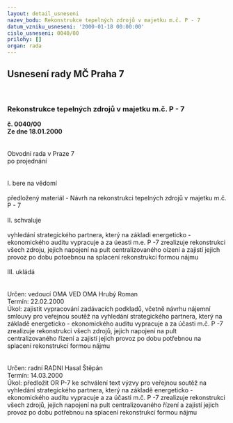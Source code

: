 ```yaml
---
layout: detail_usneseni
nazev_bodu: Rekonstrukce tepelných zdrojů v majetku m.č. P - 7
datum_vzniku_usneseni: '2000-01-18 00:00:00'
cislo_usneseni: 0040/00
prilohy: []
organ: rada
---
```

<div id="ucUsn_pList" class="usn">
	<span><h2>Usnesení rady MČ Praha 7 </h2>
<br></span><div class="standBody">
<span><h3>Rekonstrukce tepelných zdrojů v majetku m.č. P - 7</h3></span><div class="center">
		<strong>č. 0040/00</strong><br>
	</div>
<div class="center">
		<strong>Ze dne 18.01.2000</strong><br><br>
	</div>
<br>Obvodní rada v Praze 7<br>po projednání<br><br><br>I.	bere na vědomí<br><br> předložený materiál - Návrh na rekonstrukci tepelných zdrojů v majetku m.č. P - 7<br><br>II.	schvaluje <br><br>vyhledání strategického partnera, který na základi  energeticko - ekonomického auditu vypracuje a za úeasti m.e. P -7 zrealizuje rekonstrukci všech zdroju, jejich napojení na pult centralizovaného oízení a zajistí jejich provoz po dobu potoebnou na splacení rekonstrukcí formou nájmu<br><br>III.	ukládá <br><br> <br> Určen:	vedoucí OMA	VED OMA Hrubý Roman<br>Termín: 22.02.2000<br>Úkol:	zajistit vypracování zadávacích podkladů, včetně návrhu nájemní smlouvy pro veřejnou soutěž na vyhledání strategického partnera, který na základě  energeticko - ekonomického auditu vypracuje a za účasti m.č. P -7 zrealizuje rekonstrukci všech zdrojů, jejich napojení na pult centralizovaného řízení a zajistí jejich provoz po dobu potřebnou na splacení rekonstrukcí formou nájmu<br> <br><br> Určen:	radní	RADNI Hasal Štěpán<br>Termín: 14.03.2000<br>Úkol:	předložit OR P-7 ke schválení text výzvy pro  veřejnou soutěž na vyhledání strategického partnera, který na základě  energeticko - ekonomického auditu vypracuje a za účasti m.č. P -7 zrealizuje rekonstrukci všech zdrojů, jejich napojení na pult centralizovaného řízení a zajistí jejich provoz po dobu potřebnou na splacení rekonstrukcí formou nájmu<br>
</div>
</div>